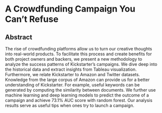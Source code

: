 # A Crowdfunding Campaign You Can’t Refuse

## Abstract

The rise of crowdfunding platforms allow us to turn our creative thoughts into real-world products. To facilitate this process and create benefits for both project owners and backers, we present a new methodology to analyze the success patterns of Kickstarter’s campaigns. We dive deep into the historical data and extract insights from Tableau visualization. Furthermore, we relate Kickstarter to Amazon and Twitter datasets. Knowledge from the large corpus of Amazon can provide us for a better understanding of Kickstarter. For example, useful keywords can be generated by computing the similarity between documents. We further use machine learning and deep learning models to predict the outcome of a campaign and achieve 73.1% AUC score with random forest. Our analysis results serve as useful tips when ones try to launch a campaign.